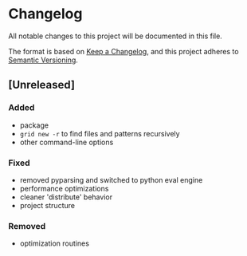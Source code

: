 # Changelog
All notable changes to this project will be documented in this file.

The format is based on [Keep a Changelog](https://keepachangelog.com/en/1.0.0/),
and this project adheres to [Semantic Versioning](https://semver.org/spec/v2.0.0.html).

## [Unreleased]

### Added
- package
- `grid new -r` to find files and patterns recursively
- other command-line options

### Fixed
- removed pyparsing and switched to python eval engine
- performance optimizations
- cleaner 'distribute' behavior
- project structure

### Removed
- optimization routines
